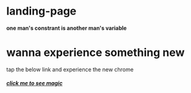# landing-page
<!DOCTYPE html>
<html lang="en">
  <b>one man's constrant is another man's variable</b>
  <h1>wanna experience something new </h1>
 tap the below link and experience the new chrome
<br>
 <h5> <a href="https://rajendradevv.github.io/landing-page/">click me to see magic</a></h5>
 </html>
